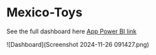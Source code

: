 # Mexico-Toys
See the full dashboard here [App Power BI link](https://app.powerbi.com/links/aabgZ62tng?ctid=8aae2104-d553-40b7-887f-3b70446f7987&pbi_source=linkShare)

![Dashboard](Screenshot 2024-11-26 091427.png)
